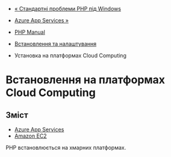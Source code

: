 - [« Стандартні проблеми PHP під
Windows](install.windows.troubleshooting.md)
- [Azure App Services »](install.cloud.azure.md)

- [PHP Manual](index.md)
- [Встановлення та налаштування](install.md)
- Установка на платформах Cloud Computing

# Встановлення на платформах Cloud Computing

## Зміст

- [Azure App Services](install.cloud.azure.md)
- [Amazon EC2](install.cloud.ec2.md)

PHP встановлюється на хмарних платформах.
